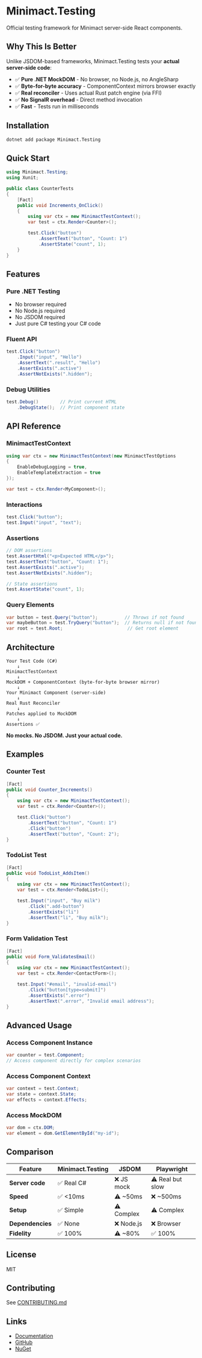 # Minimact.Testing

Official testing framework for Minimact server-side React components.

## Why This Is Better

Unlike JSDOM-based frameworks, Minimact.Testing tests your **actual server-side code**:

- ✅ **Pure .NET MockDOM** - No browser, no Node.js, no AngleSharp
- ✅ **Byte-for-byte accuracy** - ComponentContext mirrors browser exactly
- ✅ **Real reconciler** - Uses actual Rust patch engine (via FFI)
- ✅ **No SignalR overhead** - Direct method invocation
- ✅ **Fast** - Tests run in milliseconds

## Installation

```bash
dotnet add package Minimact.Testing
```

## Quick Start

```csharp
using Minimact.Testing;
using Xunit;

public class CounterTests
{
    [Fact]
    public void Increments_OnClick()
    {
        using var ctx = new MinimactTestContext();
        var test = ctx.Render<Counter>();

        test.Click("button")
            .AssertText("button", "Count: 1")
            .AssertState("count", 1);
    }
}
```

## Features

### Pure .NET Testing
- No browser required
- No Node.js required
- No JSDOM required
- Just pure C# testing your C# code

### Fluent API
```csharp
test.Click("button")
    .Input("input", "Hello")
    .AssertText(".result", "Hello")
    .AssertExists(".active")
    .AssertNotExists(".hidden");
```

### Debug Utilities
```csharp
test.Debug()        // Print current HTML
    .DebugState();  // Print component state
```

## API Reference

### MinimactTestContext

```csharp
using var ctx = new MinimactTestContext(new MinimactTestOptions
{
    EnableDebugLogging = true,
    EnableTemplateExtraction = true
});

var test = ctx.Render<MyComponent>();
```

### Interactions

```csharp
test.Click("button");
test.Input("input", "text");
```

### Assertions

```csharp
// DOM assertions
test.AssertHtml("<p>Expected HTML</p>");
test.AssertText("button", "Count: 1");
test.AssertExists(".active");
test.AssertNotExists(".hidden");

// State assertions
test.AssertState("count", 1);
```

### Query Elements

```csharp
var button = test.Query("button");          // Throws if not found
var maybeButton = test.TryQuery("button");  // Returns null if not found
var root = test.Root;                        // Get root element
```

## Architecture

```
Your Test Code (C#)
    ↓
MinimactTestContext
    ↓
MockDOM + ComponentContext (byte-for-byte browser mirror)
    ↓
Your Minimact Component (server-side)
    ↓
Real Rust Reconciler
    ↓
Patches applied to MockDOM
    ↓
Assertions ✅
```

**No mocks. No JSDOM. Just your actual code.**

## Examples

### Counter Test

```csharp
[Fact]
public void Counter_Increments()
{
    using var ctx = new MinimactTestContext();
    var test = ctx.Render<Counter>();

    test.Click("button")
        .AssertText("button", "Count: 1")
        .Click("button")
        .AssertText("button", "Count: 2");
}
```

### TodoList Test

```csharp
[Fact]
public void TodoList_AddsItem()
{
    using var ctx = new MinimactTestContext();
    var test = ctx.Render<TodoList>();

    test.Input("input", "Buy milk")
        .Click(".add-button")
        .AssertExists("li")
        .AssertText("li", "Buy milk");
}
```

### Form Validation Test

```csharp
[Fact]
public void Form_ValidatesEmail()
{
    using var ctx = new MinimactTestContext();
    var test = ctx.Render<ContactForm>();

    test.Input("#email", "invalid-email")
        .Click("button[type=submit]")
        .AssertExists(".error")
        .AssertText(".error", "Invalid email address");
}
```

## Advanced Usage

### Access Component Instance

```csharp
var counter = test.Component;
// Access component directly for complex scenarios
```

### Access Component Context

```csharp
var context = test.Context;
var state = context.State;
var effects = context.Effects;
```

### Access MockDOM

```csharp
var dom = ctx.DOM;
var element = dom.GetElementById("my-id");
```

## Comparison

| Feature | Minimact.Testing | JSDOM | Playwright |
|---------|------------------|-------|------------|
| **Server code** | ✅ Real C# | ❌ JS mock | ⚠️ Real but slow |
| **Speed** | ✅ <10ms | ⚠️ ~50ms | ❌ ~500ms |
| **Setup** | ✅ Simple | ⚠️ Complex | ⚠️ Complex |
| **Dependencies** | ✅ None | ❌ Node.js | ❌ Browser |
| **Fidelity** | ✅ 100% | ⚠️ ~80% | ✅ 100% |

## License

MIT

## Contributing

See [CONTRIBUTING.md](../../CONTRIBUTING.md)

## Links

- [Documentation](https://docs.minimact.com)
- [GitHub](https://github.com/minimact/minimact)
- [NuGet](https://www.nuget.org/packages/Minimact.Testing)

